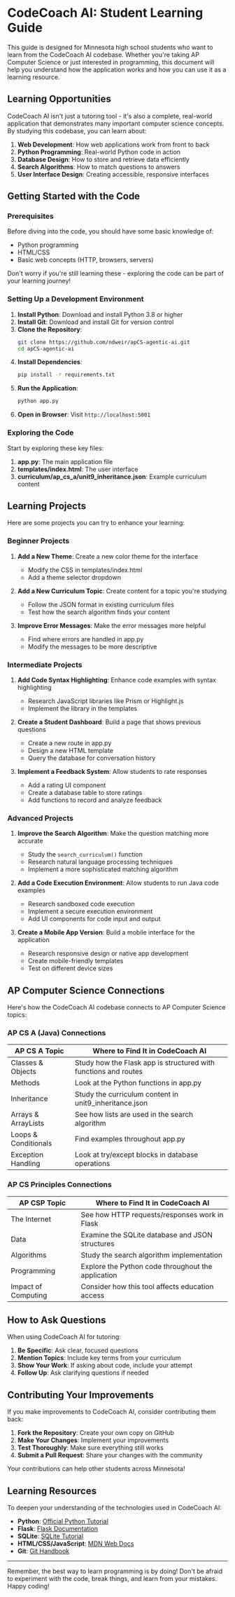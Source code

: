 # CodeCoach AI: Student Learning Guide

This guide is designed for Minnesota high school students who want to learn from the CodeCoach AI codebase. Whether you're taking AP Computer Science or just interested in programming, this document will help you understand how the application works and how you can use it as a learning resource.

## Learning Opportunities

CodeCoach AI isn't just a tutoring tool - it's also a complete, real-world application that demonstrates many important computer science concepts. By studying this codebase, you can learn about:

1. **Web Development**: How web applications work from front to back
2. **Python Programming**: Real-world Python code in action
3. **Database Design**: How to store and retrieve data efficiently
4. **Search Algorithms**: How to match questions to answers
5. **User Interface Design**: Creating accessible, responsive interfaces

## Getting Started with the Code

### Prerequisites

Before diving into the code, you should have some basic knowledge of:
- Python programming
- HTML/CSS
- Basic web concepts (HTTP, browsers, servers)

Don't worry if you're still learning these - exploring the code can be part of your learning journey!

### Setting Up a Development Environment

1. **Install Python**: Download and install Python 3.8 or higher
2. **Install Git**: Download and install Git for version control
3. **Clone the Repository**:
   ```bash
   git clone https://github.com/ndweir/apCS-agentic-ai.git
   cd apCS-agentic-ai
   ```
4. **Install Dependencies**:
   ```bash
   pip install -r requirements.txt
   ```
5. **Run the Application**:
   ```bash
   python app.py
   ```
6. **Open in Browser**: Visit `http://localhost:5001`

### Exploring the Code

Start by exploring these key files:

1. **app.py**: The main application file
2. **templates/index.html**: The user interface
3. **curriculum/ap_cs_a/unit9_inheritance.json**: Example curriculum content

## Learning Projects

Here are some projects you can try to enhance your learning:

### Beginner Projects

1. **Add a New Theme**: Create a new color theme for the interface
   - Modify the CSS in templates/index.html
   - Add a theme selector dropdown

2. **Add a New Curriculum Topic**: Create content for a topic you're studying
   - Follow the JSON format in existing curriculum files
   - Test how the search algorithm finds your content

3. **Improve Error Messages**: Make the error messages more helpful
   - Find where errors are handled in app.py
   - Modify the messages to be more descriptive

### Intermediate Projects

1. **Add Code Syntax Highlighting**: Enhance code examples with syntax highlighting
   - Research JavaScript libraries like Prism or Highlight.js
   - Implement the library in the templates

2. **Create a Student Dashboard**: Build a page that shows previous questions
   - Create a new route in app.py
   - Design a new HTML template
   - Query the database for conversation history

3. **Implement a Feedback System**: Allow students to rate responses
   - Add a rating UI component
   - Create a database table to store ratings
   - Add functions to record and analyze feedback

### Advanced Projects

1. **Improve the Search Algorithm**: Make the question matching more accurate
   - Study the `search_curriculum()` function
   - Research natural language processing techniques
   - Implement a more sophisticated matching algorithm

2. **Add a Code Execution Environment**: Allow students to run Java code examples
   - Research sandboxed code execution
   - Implement a secure execution environment
   - Add UI components for code input and output

3. **Create a Mobile App Version**: Build a mobile interface for the application
   - Research responsive design or native app development
   - Create mobile-friendly templates
   - Test on different device sizes

## AP Computer Science Connections

Here's how the CodeCoach AI codebase connects to AP Computer Science topics:

### AP CS A (Java) Connections

| AP CS A Topic | Where to Find It in CodeCoach AI |
|---------------|----------------------------------|
| Classes & Objects | Study how the Flask app is structured with functions and routes |
| Methods | Look at the Python functions in app.py |
| Inheritance | Study the curriculum content in unit9_inheritance.json |
| Arrays & ArrayLists | See how lists are used in the search algorithm |
| Loops & Conditionals | Find examples throughout app.py |
| Exception Handling | Look at try/except blocks in database operations |

### AP CS Principles Connections

| AP CSP Topic | Where to Find It in CodeCoach AI |
|--------------|----------------------------------|
| The Internet | See how HTTP requests/responses work in Flask |
| Data | Examine the SQLite database and JSON structures |
| Algorithms | Study the search algorithm implementation |
| Programming | Explore the Python code throughout the application |
| Impact of Computing | Consider how this tool affects education access |

## How to Ask Questions

When using CodeCoach AI for tutoring:

1. **Be Specific**: Ask clear, focused questions
2. **Mention Topics**: Include key terms from your curriculum
3. **Show Your Work**: If asking about code, include your attempt
4. **Follow Up**: Ask clarifying questions if needed

## Contributing Your Improvements

If you make improvements to CodeCoach AI, consider contributing them back:

1. **Fork the Repository**: Create your own copy on GitHub
2. **Make Your Changes**: Implement your improvements
3. **Test Thoroughly**: Make sure everything still works
4. **Submit a Pull Request**: Share your changes with the community

Your contributions can help other students across Minnesota!

## Learning Resources

To deepen your understanding of the technologies used in CodeCoach AI:

- **Python**: [Official Python Tutorial](https://docs.python.org/3/tutorial/)
- **Flask**: [Flask Documentation](https://flask.palletsprojects.com/)
- **SQLite**: [SQLite Tutorial](https://www.sqlitetutorial.net/)
- **HTML/CSS/JavaScript**: [MDN Web Docs](https://developer.mozilla.org/)
- **Git**: [Git Handbook](https://guides.github.com/introduction/git-handbook/)

---

Remember, the best way to learn programming is by doing! Don't be afraid to experiment with the code, break things, and learn from your mistakes. Happy coding!
